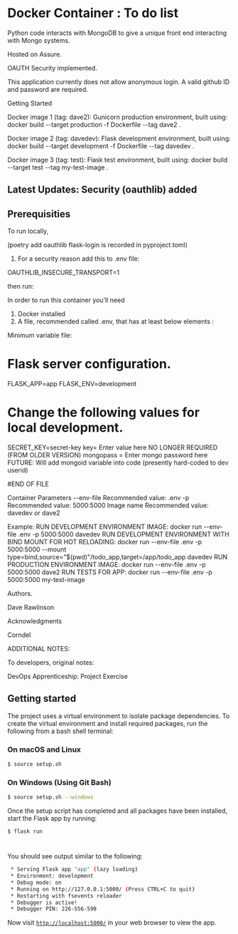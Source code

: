 # Docker Container :  To do list
Python code interacts with MongoDB to give a unique front end interacting with Mongo systems.  

Hosted on Assure.

OAUTH Security implemented.

This application currently does not allow anonymous login.
A valid github ID and password are required.

Getting Started

Docker image 1 (tag:  dave2): 
Gunicorn production environment, built using:
docker build --target production -f Dockerfile --tag dave2 .

Docker image 2 (tag:  davedev):
Flask development environment, built using:
docker build --target development -f Dockerfile --tag davedev .

Docker image 3 (tag:  test):
Flask test environment, built using:
docker build --target test --tag my-test-image .

## Latest Updates:  Security (oauthlib) added

## Prerequisities

To run locally, 

(poetry add oauthlib flask-login is recorded in pyproject.toml)

1)  For a security reason add this to .env file:

OAUTHLIB_INSECURE_TRANSPORT=1

then run:

In order to run this container you'll need 
1) Docker installed
2) A file, recommended called .env, that has at least below elements :

Minimum variable file:
# Flask server configuration.
FLASK_APP=app
FLASK_ENV=development

# Change the following values for local development.
SECRET_KEY=secret-key
key=   Enter value here                 NO LONGER REQUIRED (FROM OLDER VERSION)
mongopass = Enter mongo password here
FUTURE:  Will add mongoid variable into code (presently hard-coded to dev userid)

#END OF FILE

Container Parameters
--env-file                   Recommended value:       .env 
-p                           Recommended value:       5000:5000
Image name                   Recommended value:       davedev or dave2

Example:
RUN DEVELOPMENT ENVIRONMENT IMAGE:
docker run --env-file .env -p 5000:5000 davedev
RUN DEVELOPMENT ENVIRONMENT WITH BIND MOUNT FOR HOT RELOADING:
docker run --env-file .env -p 5000:5000 --mount type=bind,source="$(pwd)"/todo_app,target=/app/todo_app davedev
RUN PRODUCTION ENVIRONMENT IMAGE:
docker run --env-file .env -p 5000:5000 dave2
RUN TESTS FOR APP:
docker run --env-file .env -p 5000:5000 my-test-image


Authors.

Dave Rawlinson

Acknowledgments

Corndel

ADDITIONAL NOTES:

To developers, original notes:

DevOps Apprenticeship: Project Exercise

## Getting started

The project uses a virtual environment to isolate package dependencies. To create the virtual environment and install required packages, run the following from a bash shell terminal:

### On macOS and Linux
```bash
$ source setup.sh
```
### On Windows (Using Git Bash)
```bash
$ source setup.sh --windows
```

Once the setup script has completed and all packages have been installed, start the Flask app by running:
```bash
$ flask run
```
#
You should see output similar to the following:
```bash
 * Serving Flask app "app" (lazy loading)
 * Environment: development
 * Debug mode: on
 * Running on http://127.0.0.1:5000/ (Press CTRL+C to quit)
 * Restarting with fsevents reloader
 * Debugger is active!
 * Debugger PIN: 226-556-590
```
Now visit [`http://localhost:5000/`](http://localhost:5000/) in your web browser to view the app.
